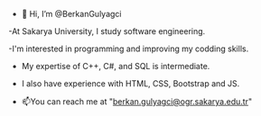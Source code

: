 - 👋 Hi, I’m @BerkanGulyagci

-At Sakarya University, I study software engineering.

-I'm interested in programming and improving my codding skills.
- My expertise of C++, C#, and SQL is intermediate.
- I also have experience with HTML, CSS, Bootstrap and JS.

  
- 📫You can reach me at "berkan.gulyagci@ogr.sakarya.edu.tr"


